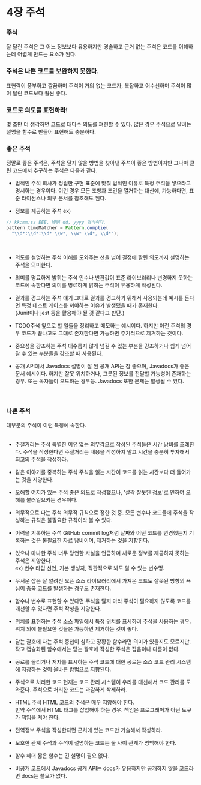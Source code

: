 # 4장 주석

### 주석
잘 달린 주석은 그 어느 정보보다 유용하지만 경솔하고 근거 없는 주석은 코드를 이해하는데 어렵게 만드는 요소가 된다.</br>

### 주석은 나쁜 코드를 보완하지 못한다.
표현력이 풍부하고 깔끔하며 주석이 거의 없는 코드가, 복잡하고 어수선하며 주석이 많이 달린 코드보다 훨씬 좋다.</br>

### 코드로 의도를 표현하라!
몇 초만 더 생각하면 코드로 대다수 의도를 펴현할 수 있다. 많은 경우 주석으로 달려는 설명을 함수로 만들어 표현해도 충분하다.</br>

### 좋은 주석
정말로 좋은 주석은, 주석을 달지 않을 방법을 찾아낸 주석이 좋은 방법이지만 그나마 클린 코드에서 추구하는 주석은 다음과 같다.</br>

- 법적인 주석
회사가 정립한 구현 표준에 맞춰 법적인 이유로 특정 주석을 넣으라고 명시하는 경우이다. 이런 경우 모든 조항과 조건을 열거하는 대신에, 가능하다면, 표준 라이선스나 외부 문서를 참조해도 된다.

- 정보를 제공하는 주석
ex)
``` java
// kk:mm:ss EEE, MMM dd, yyyy 형식이다.
pattern timeMatcher = Pattern.complie(
  "\\d*:\\d*:\\d* \\w*, \\w* \\d*, \\d*");
```
</br>

- 의도를 설명하는 주석
이해를 도와주는 선을 넘어 결정에 깔린 의도까지 설명하는 주석을 의미한다. </br>

- 의미를 명료하게 밝히는 주석
인수나 반환값이 표준 라이브러리나 변경하지 못하는 코드에 속한다면 의미를 명료하게 밝히는 주석이 유용하게 작성된다.</br>

- 결과를 경고하는 주석
얘기 그대로 결과를 경고하기 위해서 사용되는데 예시를 든다면 특정 테스트 케이스를 꺼야하는 이유가 발생됐을 때가 존재한다.</br>
(Junit이나 jest 등을 활용해야 될 것 같다고 판단.)</br>

- TODO주석
앞으로 할 일들을 정리하고 메모하는 예시이다. 하지만 이런 주석의 경우 코드가 끝나고도 그대로 존재한다면 가능하면 주기적으로 제거하는 것이다.</br>

- 중요성을 강조하는 주석
대수롭지 않게 넘길 수 있는 부분을 강조하거나 쉽게 넘어갈 수 있는 부분들을 강조할 때 사용된다.</br>

- 공개 API에서 Javadocs
설명이 잘 된 공개 API는 참 좋으며, Javadocs가 좋은 문서 예시이다. 하지만 잘못 위치하거나, 그릇된 정보를 전달할 가능성이 존재하는 경우. 또는 독자들이 오도하는 경우등. Javadocs 또한 문제는 발생될 수 있다.</br></br></br>


### 나쁜 주석
대부분의 주석이 이런 특징에 속한다.</br></br>

- 주절거리는 주석
특별한 이유 없는 의무감으로 작성된 주석들은 시간 낭비를 초례한다. 주석을 작성한다면 주절거리는 내용을 작성하지 말고 시간을 충분히 투자해서 최고의 주석을 작성하라.</br>

- 같은 이야기를 중복하는 주석
주석을 읽는 시간이 코드를 읽는 시간보다 더 들어가는 것을 지양한다.</br>

- 오해할 여지가 있는 주석
좋은 의도로 작성했으나, '살짝 잘못된 정보'로 인하여 오해를 불러일으키는 경우이다.</br>

- 의무적으로 다는 주석
의무적 규칙으로 정한 것 중. 모든 변수나 코드들에 주석을 작성하는 규칙은 불필요한 규칙이라 볼 수 있다.</br>

- 이력을 기록하는 주석
GitHub commit log처럼 날짜와 어떤 코드를 변경했는지 기록하는 것은 불필요한 자료 낭비이며, 제거하는 것을 지향한다.</br>

- 있으나 마나한 주석
너무 당연한 사실을 언급하며 새로운 정보를 제공하지 못하는 주석은 지양한다.</br>
ex) 변수 타입 선언, 기본 생성자, 직관적으로 봐도 알 수 있는 변수명.</br>

- 무서운 잡음
잘 알려진 오픈 소스 라이브러리에서 가져온 코드도 잘못된 방향의 욕심이 중복 코드를 발생하는 경우도 존재한다.</br>

- 함수나 변수로 표현할 수 있다면 주석을 달지 마라
주석이 필요하지 않도록 코드를 개선할 수 있다면 주석 작성을 지양한다.</br>

- 위치를 표현하는 주석
소스 파일에서 특정 위치를 표시하려 주석을 사용하는 경우. 위치 외에 불필요한 것들은 가능하면 제거하는 것이 좋다.</br>

- 닫는 괄호에 다는 주석
중첩이 심하고 장황한 함수라면 의미가 있을지도 모르지만. 작고 캡슐화된 함수에서는 닫는 괄호에 작성한 주석은 잡음이나 다름이 없다.</br>

- 공로를 돌리거나 저자를 표시하는 주석
코드에 대한 공로는 소스 코드 관리 시스템에 저장하는 것이 올바른 방법으로 지향된다.</br>

- 주석으로 처리한 코드
현재는 코드 관리 시스템이 우리를 대신해서 코드 관리를 도와준다. 주석으로 처리한 코드는 과감하게 삭제하라.</br>

- HTML 주석
HTML 코드의 주석은 매우 지양해야 한다.</br>
만약 주석에서 HTML 태그를 삽입해야 하는 경우. 책임은 프로그래머가 아닌 도구가 책임을 져야 한다.</br>

- 전역정보
주석을 작성한다면 근처에 있는 코드만 기술해서 작성하라.</br>

- 모호한 관계
주석과 주석이 설명하는 코드는 둘 사이 관계가 명백해야 한다.</br>

- 함수 헤더
짧은 함수는 긴 설명이 필요 없다.</br>

- 비공개 코드에서 Javadocs
공개 API는 docs가 유용하지만 공개하지 않을 코드라면 docs는 쓸모가 없다.</br>
